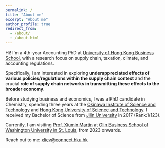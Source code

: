 ```yaml
---
permalink: /
title: "About me"
excerpt: "About me"
author_profile: true
redirect_from: 
  - /about/
  - /about.html
---
```


Hi! I'm a 4th-year Accounting PhD  at [University of Hong Kong Business School](https://www.hkubs.hku.hk/glocal/), with a research focus on supply chain, taxation, climate, and accounting regulations.

Specifically, I am interested in exploring **underappreciated effects of various policies/regulations within the supply chain context** and the crucial **role of supply chain networks in transmitting these effects to the broader economy**. 

Before studying business and economics, I was a PhD candidate in Chemistry, spending three years at the [Okinawa Institute of Science and Technology](https://www.oist.jp/) and [Hong Kong University of Science and Technology](https://hkust.edu.hk/). I received my Bachelor of Science from [Jilin University](https://global.jlu.edu.cn/) in 2017 (Rank:1/123).

Currently, I am visiting [Prof. Xiumin Martin](https://www.xiuminmartinwustl.com/) at [Olin Business School of Washington University in St. Louis](https://olin.wustl.edu/), from 2023 onwards.

Reach out to me: xliev@connect.hku.hk